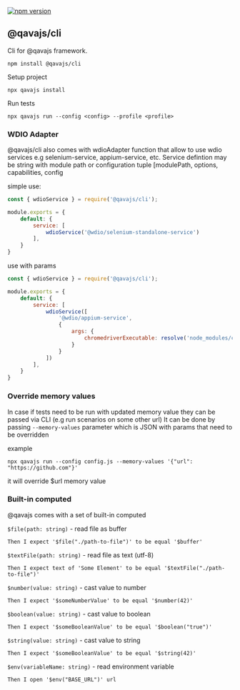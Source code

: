 [![npm version](https://badge.fury.io/js/@qavajs%2Fcli.svg)](https://badge.fury.io/js/@qavajs%2Fcli)

## @qavajs/cli

Cli for @qavajs framework.
          
`npm install @qavajs/cli`

Setup project

`npx qavajs install`

Run tests

`npx qavajs run --config <config> --profile <profile>`

### WDIO Adapter
@qavajs/cli also comes with wdioAdapter function that allow to use wdio services e.g selenium-service, appium-service, etc.
Service defintion may be string with module path or configuration tuple [modulePath, options, capabilities, config

simple use:
```javascript
const { wdioService } = require('@qavajs/cli');

module.exports = {
    default: {
        service: [
            wdioService('@wdio/selenium-standalone-service')
        ],
    }
}
```

use with params
```javascript
const { wdioService } = require('@qavajs/cli');

module.exports = {
    default: {
        service: [
            wdioService([
                '@wdio/appium-service',
                {
                    args: {
                        chromedriverExecutable: resolve('node_modules/chromedriver/lib/chromedriver/chromedriver.exe')
                    }
                }
            ])
        ],
    }
}
```

### Override memory values
In case if tests need to be run with updated memory value they can be passed via CLI (e.g run scenarios on some other url)
It can be done by passing `--memory-values` parameter which is JSON with params that need to be overridden

example

```npx qavajs run --config config.js --memory-values '{"url": "https://github.com"}'``` 

it will override $url memory value

### Built-in computed
@qavajs comes with a set of built-in computed

`$file(path: string)` - read file as buffer
```Gherkin
Then I expect '$file("./path-to-file")' to be equal '$buffer'
```

`$textFile(path: string)` - read file as text (utf-8)
```Gherkin
Then I expect text of 'Some Element' to be equal '$textFile("./path-to-file")'
```

`$number(value: string)` - cast value to number
```Gherkin
Then I expect '$someNumberValue' to be equal '$number(42)'
```

`$boolean(value: string)` - cast value to boolean
```Gherkin
Then I expect '$someBooleanValue' to be equal '$boolean("true")'
```

`$string(value: string)` - cast value to string
```Gherkin
Then I expect '$someBooleanValue' to be equal '$string(42)'
```

`$env(variableName: string)` - read environment variable
```Gherkin
Then I open '$env("BASE_URL")' url
```

